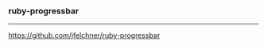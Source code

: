 ### ruby-progressbar
---
https://github.com/jfelchner/ruby-progressbar

```
```

```
```

```
```


